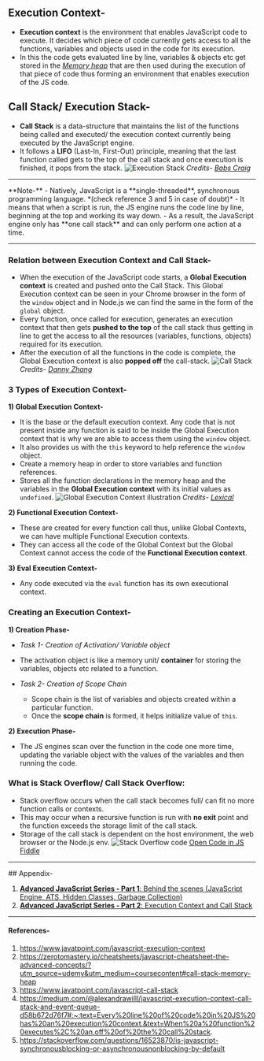 ## Execution Context-
* **Execution context** is the environment that enables JavaScript code to execute. It decides which piece of code currently gets access to all the functions, variables and objects used in the code for its execution.
* In this the code gets evaluated line by line, variables & objects etc get stored in the *[Memory heap](https://levelup.gitconnected.com/understanding-call-stack-and-heap-memory-in-js-e34bf8d3c3a4)* that are then used during the execution of that piece of code thus forming an environment that enables execution of the JS code.

## Call Stack/ Execution Stack-
* **Call Stack** is a data-structure that maintains the list of the functions being called and executed/ the execution context currently being executed by the JavaScript engine.
* It follows a **LIFO** (Last-In, First-Out) principle, meaning that the last function called gets to the top of the call stack and once execution is finished, it pops from the stack.
![Execution Stack](https://dev-to-uploads.s3.amazonaws.com/uploads/articles/bq1t5b5um9t4ad7ienh5.png)
*Credits- [Babs Craig](https://babscraig.com/)*
<hr/>
**Note-**
- Natively, JavaScript is a **single-threaded**, synchronous programming language. *(check reference 3 and 5 in case of doubt)*
- It means that when a script is run, the JS engine runs the code line by line, beginning at the top and working its way down. 
- As a result, the JavaScript engine only has **one call stack** and can only perform one action at a time.
<hr/>

### Relation between Execution Context and Call Stack-
* When the execution of the JavaScript code starts, a **Global Execution context** is created and pushed onto the Call Stack. This Global Execution context can be seen in your Chrome browser in the form of the `window` object and in Node.js we can find the same in the form of the `global` object.
* Every function, once called for execution, generates an execution context that then gets **pushed to the top** of the call stack thus getting in line to get the access to all the resources (variables, functions, objects) required for its execution.
* After the execution of all the functions in the code is complete, the Global Execution context is also **popped off** the call-stack.
![Call Stack](https://dev-to-uploads.s3.amazonaws.com/uploads/articles/ibhnjcpmp3nal6g6gsnd.png)
*Credits- [Danny Zhang](http://dannyzhang.run/2017/04/03/How-JavaScript-works-Behind-the-Scenes/)*

### 3 Types of Execution Context-

**1) Global Execution Context-**

* It is the base or the default execution context. Any code that is not present inside any function is said to be inside the Global Execution context that is why we are able to access them using the `window` object.
* It also provides us with the `this` keyword to help reference the `window` object.
* Create a memory heap in order to store variables and function references.
* Stores all the function declarations in the memory heap and the variables in the **Global Execution context** with its initial values as `undefined`.
![Global Execution Context illustration](https://dev-to-uploads.s3.amazonaws.com/uploads/articles/94w9ouc5e42wyf27rvwn.png)
*Credits- [Lexical](https://whynotgoogleit.com/javascript-execution-stack-and-hoisting/)*

**2) Functional Execution Context-**

* These are created for every function call thus, unlike Global Contexts, we can have multiple Functional Execution contexts.
* They can access all the code of the Global Context but the Global Context cannot access the code of the **Functional Execution context**.


**3) Eval Execution Context-**

* Any code executed via the `eval` function has its own executional context.

### Creating an Execution Context-

**1) Creation Phase-**
  * *Task 1- Creation of Activation/ Variable object*

   * The activation object is like a memory unit/ **container** 
  for storing the variables, objects etc related to a function.
  
  * *Task 2- Creation of Scope Chain*

    * Scope chain is the list of variables and objects created 
    within a particular function.
    * Once the **scope chain** is formed, it helps initialize 
    value of `this`.

**2) Execution Phase-**
  * The JS engines scan over the function in the code one more 
  time, updating the variable object with the values of the 
  variables and then running the code.

### What is Stack Overflow/ Call Stack Overflow:
* Stack overflow occurs when the call stack becomes full/ can fit no more function calls or contexts.
* This may occur when a recursive function is run with **no exit** point and the function exceeds the storage limit of the call stack.
* Storage of the call stack is dependent on the host environment, the web browser or the Node.js env.
![Stack Overflow code](https://dev-to-uploads.s3.amazonaws.com/uploads/articles/2wh5i29mvt40wxk1h3tm.png)
[Open Code in JS Fiddle](https://jsfiddle.net/mkzt8fa2/) 

<hr/>
## Appendix-

1. [**Advanced JavaScript Series - Part 1**: Behind the scenes (JavaScript Engine, ATS, Hidden Classes, Garbage Collection)](https://dev.to/pranav016/advanced-javascript-series-part-1-behind-the-scenes-javascript-engine-ats-hidden-classes-garbage-collection-3ajj)
1. [**Advanced JavaScript Series - Part 2**: Execution Context and Call Stack](https://dev.to/pranav016/advanced-javascript-series-part-1-execution-context-and-call-stack-l1o)
<hr/>

#### References-

1. https://www.javatpoint.com/javascript-execution-context
2. https://zerotomastery.io/cheatsheets/javascript-cheatsheet-the-advanced-concepts/?utm_source=udemy&utm_medium=coursecontent#call-stack-memory-heap
3. https://www.javatpoint.com/javascript-call-stack
4. https://medium.com/@alexandrawilll/javascript-execution-context-call-stack-and-event-queue-d58b672d76f7#:~:text=Every%20line%20of%20code%20in%20JS%20has%20an%20execution%20context.&text=When%20a%20function%20executes%2C%20an,off%20of%20the%20call%20stack.
5. https://stackoverflow.com/questions/16523870/is-javascript-synchronousblocking-or-asynchronousnonblocking-by-default